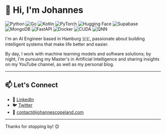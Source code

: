 # 👋 Hi, I'm Johannes

![Python](https://img.shields.io/badge/-Python-3776AB?style=flat&logo=python&logoColor=white)
![Go](https://img.shields.io/badge/-Go-00ADD8?style=flat&logo=go&logoColor=white)
![Kotlin](https://img.shields.io/badge/-Kotlin-7F52FF?style=flat&logo=kotlin&logoColor=white)
![PyTorch](https://img.shields.io/badge/-PyTorch-EE4C2C?style=flat&logo=pytorch&logoColor=white)
![Hugging Face](https://img.shields.io/badge/Hugging%20Face-FFD21E?style=flat&logo=huggingface&logoColor=white)
![Supabase](https://img.shields.io/badge/Supabase-3ECF8E?style=flat&logo=supabase&logoColor=white)
![MongoDB](https://img.shields.io/badge/-MongoDB-47A248?style=flat&logo=mongodb&logoColor=white)
![FastAPI](https://img.shields.io/badge/-FastAPI-009688?style=flat&logo=fastapi&logoColor=white)
![Docker](https://img.shields.io/badge/-Docker-2496ED?style=flat&logo=docker&logoColor=white)
![CUDA](https://img.shields.io/badge/CUDA-76B900?style=flat&logo=nvidia&logoColor=white)
![QNN](https://img.shields.io/badge/Snapdragon-c33139?style=flat&logo=snapdragon&logoColor=white)

I'm an AI Engineer based in Hamburg 🇩🇪, passionate about building intelligent systems that make life better and easier. 

By day, I work with machine learning models and software solutions; by night, I'm pursuing my Master's in Artificial Intelligence and sharing insights on my YouTube channel, as well as my personal blog.

---

## 📫 Let's Connect

- 💼 [LinkedIn](https://www.linkedin.com/in/johannscopeland)
- 🐦 [Twitter](https://twitter.com/AIByJohannes)
- 📧 contact@johannescopeland.com

---

Thanks for stopping by! 😊

